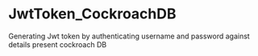 # JwtToken_CockroachDB
Generating Jwt token by authenticating username and password against details present cockroach DB
